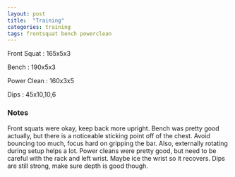 ```yaml
---
layout: post
title:  "Training"
categories: training
tags: frontsquat bench powerclean
---
```


Front Squat :   165x5x3

Bench       :   190x5x3

Power Clean :   160x3x5

Dips        :   45x10,10,6

### Notes

Front squats were okay, keep back more upright. Bench was pretty good actually,
but there is a noticeable sticking point off of the chest. Avoid bouncing too
much, focus hard on gripping the bar. Also, externally rotating during setup
helps a lot. Power cleans were pretty good, but need to be careful with the
rack and left wrist. Maybe ice the wrist so it recovers. Dips are still strong,
make sure depth is good though.
